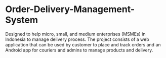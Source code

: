 # Order-Delivery-Management-System
Designed to help micro, small, and medium enterprises (MSMEs) in Indonesia to manage delivery process. The project consists of a web application that can be used by customer to place and track orders and an Android app for couriers and admins to manage products and delivery.
